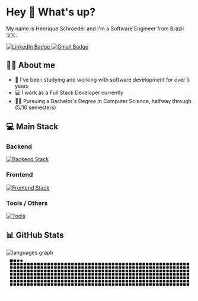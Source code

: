 <h1 align="left">Hey 👋 What's up?</h1>

<p align="left">My name is Henrique Schroeder and I'm a Software Engineer from Brazil 🇧🇷.</p>

<div>
  <a href="https://www.linkedin.com/in/henrique-valiati-schroeder-66b61a223/" target="_blank" rel="noopener">
    <img src="https://img.shields.io/badge/-Henrique%20Valiati%20Schroeder-blue?style=flat&logo=linkedin&labelColor=blue&link=mailto%3Ahenriquevschdev%40gmail.com" height="25" alt="LinkedIn Badge"  />
  </a>
  
  <a href="mailto:henriquevschdev@gmail.com" target="_blank" rel="noopener">
    <img src="https://img.shields.io/badge/-henriquevschdev%40gmail.com-white?style=flat&logo=gmail&labelColor=white&link=mailto%3Ahenriquevschdev%40gmail.com" height="25" alt="Gmail Badge"  />
  </a>
</div>

## 👨‍💻 About me

<ul>
  <li>📅 I've been studying and working with software development for over 5 years</li>
  <li>💻 I work as a Full Stack Developer currently</li>
  <li>👨‍🎓 Pursuing a Bachelor's Degree in Computer Science, halfway through (5/10 semesters)</li>
</ul>

## 💻 Main Stack

### Backend

[![Backend Stack](https://skillicons.dev/icons?i=ts,js,nodejs,nestjs,express,bun,php,laravel,python,mysql,postgres,mongodb)](https://skillicons.dev)

### Frontend

[![Frontend Stack](https://skillicons.dev/icons?i=html,css,ts,js,react,next,vue,nuxt,vite,tailwind)](https://skillicons.dev)

### Tools / Others

[![Tools](https://skillicons.dev/icons?i=githubactions,docker,kubernetes,jest,vitest,vercel,aws,figma,git,github,vscode,apple,linux,windows)](https://skillicons.dev)

## 📊 GitHub Stats

<div align="start">
  <img src="https://github-readme-stats.vercel.app/api/top-langs?username=henriquevschroeder&locale=en&hide_title=false&layout=compact&card_width=320&langs_count=6&theme=github_dark&hide_border=false&order=2" height="150" alt="languages graph"  />
</div>

<img src="https://raw.githubusercontent.com/henriquevschroeder/henriquevschroeder/output/snake.svg" alt="Snake animation" />
